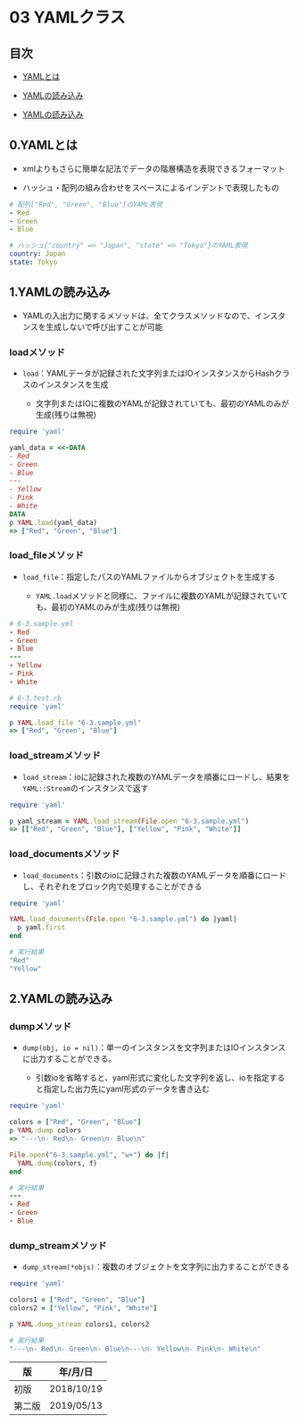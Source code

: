 03 YAMLクラス
============

## 目次

* [YAMLとは](#0YAMLとは)

* [YAMLの読み込み](#1YAMLの読み込み)

* [YAMLの読み込み](#2YAMLの読み込み)



## 0.YAMLとは

* xmlよりもさらに簡単な記法でデータの階層構造を表現できるフォーマット

* ハッシュ・配列の組み合わせをスペースによるインデントで表現したもの

```YAML
# 配列["Red", "Green", "Blue"]のYAML表現
- Red
- Green
- Blue

# ハッシュ{"country" => "Japan", "state" => "Tokyo"}のYAML表現
country: Japan
state: Tokyo
```



## 1.YAMLの読み込み

* YAMLの入出力に関するメソッドは、全てクラスメソッドなので、インスタンスを生成しないで呼び出すことが可能



### loadメソッド

* `load`：YAMLデータが記録された文字列またはIOインスタンスからHashクラスのインスタンスを生成

  * 文字列またはIOに複数のYAMLが記録されていても、最初のYAMLのみが生成(残りは無視)

```ruby
require 'yaml'

yaml_data = <<-DATA
- Red
- Green
- Blue
---
- Yellow
- Pink
- White
DATA
p YAML.load(yaml_data)
=> ["Red", "Green", "Blue"]
```



### load_fileメソッド

* `load_file`：指定したパスのYAMLファイルからオブジェクトを生成する

  * `YAML.load`メソッドと同様に、ファイルに複数のYAMLが記録されていても、最初のYAMLのみが生成(残りは無視)

```ruby
# 6-3.sample.yml
- Red
- Green
- Blue
---
- Yellow
- Pink
- White

# 6-3.test.rb
require 'yaml'

p YAML.load_file "6-3.sample.yml"
=> ["Red", "Green", "Blue"]
```



### load_streamメソッド

* `load_stream`：ioに記録された複数のYAMLデータを順番にロードし、結果を`YAML::Stream`のインスタンスで返す

```ruby
require 'yaml'

p yaml_stream = YAML.load_stream(File.open "6-3.sample.yml")
=> [["Red", "Green", "Blue"], ["Yellow", "Pink", "White"]]
```



### load_documentsメソッド

* `load_documents`：引数のioに記録された複数のYAMLデータを順番にロードし、それぞれをブロック内で処理することができる

```ruby
require 'yaml'

YAML.load_documents(File.open "6-3.sample.yml") do |yaml|
  p yaml.first
end

# 実行結果
"Red"
"Yellow"
```



## 2.YAMLの読み込み

### dumpメソッド

* `dump(obj, io = nil)`：単一のインスタンスを文字列またはIOインスタンスに出力することができる。

  * 引数ioを省略すると、yaml形式に変化した文字列を返し、ioを指定すると指定した出力先にyaml形式のデータを書き込む

```ruby
require 'yaml'

colors = ["Red", "Green", "Blue"]
p YAML.dump colors
=> "---\n- Red\n- Green\n- Blue\n"

File.open("6-3.sample.yml", "w+") do |f|
  YAML.dump(colors, f)
end

# 実行結果
---
- Red
- Green
- Blue
```

### dump_streamメソッド

* `dump_stream(*objs)`：複数のオブジェクトを文字列に出力することができる

```ruby
require 'yaml'

colors1 = ["Red", "Green", "Blue"]
colors2 = ["Yellow", "Pink", "White"]

p YAML.dump_stream colors1, colors2

# 実行結果
"---\n- Red\n- Green\n- Blue\n---\n- Yellow\n- Pink\n- White\n"
```



| 版     | 年/月/日   |
| ------ | ---------- |
| 初版   | 2018/10/19 |
| 第二版 | 2019/05/13 |
